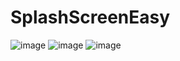 # SplashScreenEasy

![image](https://github.com/JMRoman77/SplashScreenEasy/assets/146123485/010bb7a1-3a31-4b46-8c36-efe070300ee7)  ![image](https://github.com/JMRoman77/SplashScreenEasy/assets/146123485/253b0be4-3d01-405a-be4a-d994757d92b2) ![image](https://github.com/JMRoman77/SplashScreenEasy/assets/146123485/6d639c1f-3128-469d-b177-a6f2e248e010)


